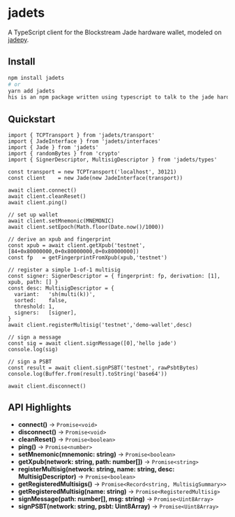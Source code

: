 # jadets

A TypeScript client for the Blockstream Jade hardware wallet, modeled on [jadepy](https://github.com/Blockstream/Jade/blob/master/jadepy/jade.py).

## Install

```bash
npm install jadets
# or
yarn add jadets
his is an npm package written using typescript to talk to the jade hardware device
```

## Quickstart

```
import { TCPTransport } from 'jadets/transport'
import { JadeInterface } from 'jadets/interfaces'
import { Jade } from 'jadets'
import { randomBytes } from 'crypto'
import { SignerDescriptor, MultisigDescriptor } from 'jadets/types'

const transport = new TCPTransport('localhost', 30121)
const client    = new Jade(new JadeInterface(transport))

await client.connect()
await client.cleanReset()
await client.ping()

// set up wallet
await client.setMnemonic(MNEMONIC)
await client.setEpoch(Math.floor(Date.now()/1000))

// derive an xpub and fingerprint
const xpub = await client.getXpub('testnet', [84+0x80000000,0+0x80000000,0+0x80000000])
const fp   = getFingerprintFromXpub(xpub,'testnet')

// register a simple 1-of-1 multisig
const signer: SignerDescriptor = { fingerprint: fp, derivation: [1], xpub, path: [] }
const desc: MultisigDescriptor = {
  variant:   'sh(multi(k))',
  sorted:    false,
  threshold: 1,
  signers:   [signer],
}
await client.registerMultisig('testnet','demo-wallet',desc)

// sign a message
const sig = await client.signMessage([0],'hello jade')
console.log(sig)

// sign a PSBT
const result = await client.signPSBT('testnet', rawPsbtBytes)
console.log(Buffer.from(result).toString('base64'))

await client.disconnect()
```

## API Highlights

- **connect()** → `Promise<void>`  
- **disconnect()** → `Promise<void>`  
- **cleanReset()** → `Promise<boolean>`  
- **ping()** → `Promise<number>`  
- **setMnemonic(mnemonic: string)** → `Promise<boolean>`  
- **getXpub(network: string, path: number[])** → `Promise<string>`  
- **registerMultisig(network: string, name: string, desc: MultisigDescriptor)** → `Promise<boolean>`  
- **getRegisteredMultisigs()** → `Promise<Record<string, MultisigSummary>>`  
- **getRegisteredMultisig(name: string)** → `Promise<RegisteredMultisig>`  
- **signMessage(path: number[], msg: string)** → `Promise<Uint8Array>`  
- **signPSBT(network: string, psbt: Uint8Array)** → `Promise<Uint8Array>`  

